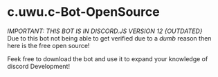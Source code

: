 # c.uwu.c-Bot-OpenSource
*IMPORTANT: THIS BOT IS IN DISCORD.JS VERSION 12 {OUTDATED}*
</br>
Due to this bot not being able to get verified due to a *dumb* reason then here is the free open source!


Feek free to download the bot and use it to expand your knowledge of discord Development!
